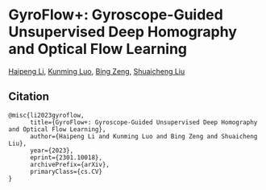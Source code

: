 # GyroFlow+: Gyroscope-Guided Unsupervised Deep Homography and Optical Flow Learning
[Haipeng Li](https://lhaippp.github.io/), [Kunming Luo](https://coolbeam.github.io/index.html), [Bing Zeng](https://scholar.google.com.hk/citations?user=4y0QncgAAAAJ&hl=zh-CN), [Shuaicheng Liu](http://www.liushuaicheng.org/)

## Citation
```
@misc{li2023gyroflow,
      title={GyroFlow+: Gyroscope-Guided Unsupervised Deep Homography and Optical Flow Learning}, 
      author={Haipeng Li and Kunming Luo and Bing Zeng and Shuaicheng Liu},
      year={2023},
      eprint={2301.10018},
      archivePrefix={arXiv},
      primaryClass={cs.CV}
}
```
